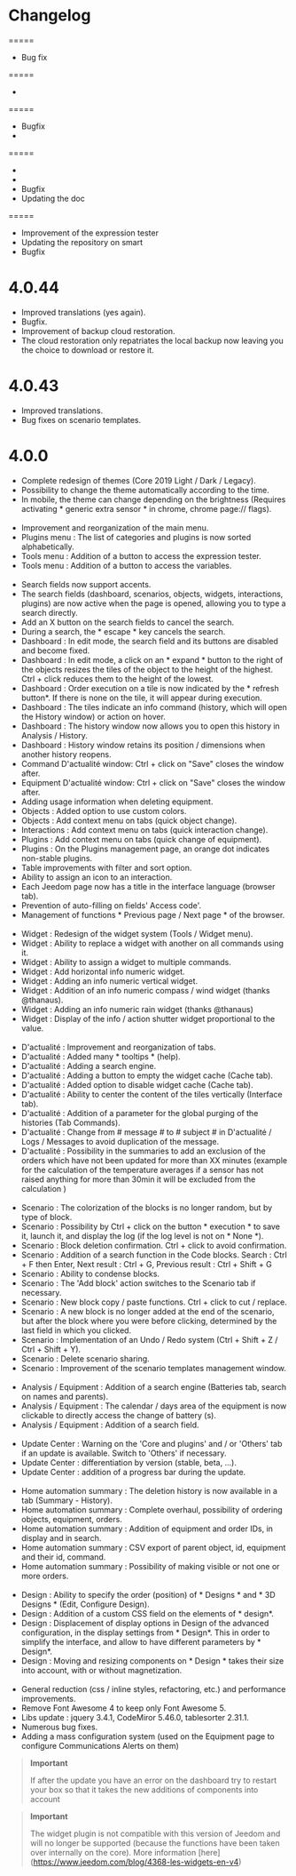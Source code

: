Changelog
=========


=====

- Bug fix


=====

- 


=====

- Bugfix
- 


=====

- 
- 
- Bugfix
- Updating the doc


=====

- Improvement of the expression tester
- Updating the repository on smart
- Bugfix

4.0.44
=====

- Improved translations (yes again).
- Bugfix.
- Improvement of backup cloud restoration.
- The cloud restoration only repatriates the local backup now leaving you the choice to download or restore it.

4.0.43
=====

- Improved translations.
- Bug fixes on scenario templates.

4.0.0
=====
- Complete redesign of themes (Core 2019 Light / Dark / Legacy).
- Possibility to change the theme automatically according to the time.
- In mobile, the theme can change depending on the brightness (Requires activating * generic extra sensor * in chrome, chrome page:// flags). <br/><br/>
- Improvement and reorganization of the main menu.
- Plugins menu : The list of categories and plugins is now sorted alphabetically.
- Tools menu : Addition of a button to access the expression tester.
- Tools menu : Addition of a button to access the variables. <br/><br/>
- Search fields now support accents.
- The search fields (dashboard, scenarios, objects, widgets, interactions, plugins) are now active when the page is opened, allowing you to type a search directly.
- Add an X button on the search fields to cancel the search.
- During a search, the * escape * key cancels the search.
- Dashboard : In edit mode, the search field and its buttons are disabled and become fixed.
- Dashboard : In edit mode, a click on an * expand * button to the right of the objects resizes the tiles of the object to the height of the highest. Ctrl + click reduces them to the height of the lowest.
- Dashboard : Order execution on a tile is now indicated by the * refresh button*. If there is none on the tile, it will appear during execution.
- Dashboard : The tiles indicate an info command (history, which will open the History window) or action on hover.
- Dashboard : The history window now allows you to open this history in Analysis / History.
- Dashboard : History window retains its position / dimensions when another history reopens.
- Command D'actualité window: Ctrl + click on &quot;Save&quot; closes the window after.
- Equipment D'actualité window: Ctrl + click on &quot;Save&quot; closes the window after.
- Adding usage information when deleting equipment.
- Objects : Added option to use custom colors.
- Objects : Add context menu on tabs (quick object change).
- Interactions : Add context menu on tabs (quick interaction change).
- Plugins : Add context menu on tabs (quick change of equipment).
- Plugins : On the Plugins management page, an orange dot indicates non-stable plugins.
- Table improvements with filter and sort option.
- Ability to assign an icon to an interaction.
- Each Jeedom page now has a title in the interface language (browser tab).
- Prevention of auto-filling on fields&#39; Access code'.
- Management of functions * Previous page / Next page * of the browser. <br/><br/>
- Widget : Redesign of the widget system (Tools / Widget menu).
- Widget : Ability to replace a widget with another on all commands using it.
- Widget : Ability to assign a widget to multiple commands.
- Widget : Add horizontal info numeric widget.
- Widget : Adding an info numeric vertical widget.
- Widget : Addition of an info numeric compass / wind widget (thanks @thanaus).
- Widget : Adding an info numeric rain widget (thanks @thanaus)
- Widget : Display of the info / action shutter widget proportional to the value. <br/><br/>
- D'actualité : Improvement and reorganization of tabs.
- D'actualité : Added many * tooltips * (help).
- D'actualité : Adding a search engine.
- D'actualité : Adding a button to empty the widget cache (Cache tab).
- D'actualité : Added option to disable widget cache (Cache tab).
- D'actualité : Ability to center the content of the tiles vertically (Interface tab).
- D'actualité : Addition of a parameter for the global purging of the histories (Tab Commands).
- D'actualité : Change from # message # to # subject # in D'actualité / Logs / Messages to avoid duplication of the message.
- D'actualité : Possibility in the summaries to add an exclusion of the orders which have not been updated for more than XX minutes (example for the calculation of the temperature averages if a sensor has not raised anything for more than 30min it will be excluded from the calculation ) <br/><br/>
- Scenario : The colorization of the blocks is no longer random, but by type of block.
- Scenario : Possibility by Ctrl + click on the button * execution * to save it, launch it, and display the log (if the log level is not on * None *).
- Scenario : Block deletion confirmation. Ctrl + click to avoid confirmation.
- Scenario : Addition of a search function in the Code blocks. Search : Ctrl + F then Enter, Next result : Ctrl + G, Previous result : Ctrl + Shift + G
- Scenario : Ability to condense blocks.
- Scenario : The &#39;Add block&#39; action switches to the Scenario tab if necessary.
- Scenario : New block copy / paste functions. Ctrl + click to cut / replace.
- Scenario : A new block is no longer added at the end of the scenario, but after the block where you were before clicking, determined by the last field in which you clicked.
- Scenario : Implementation of an Undo / Redo system (Ctrl + Shift + Z / Ctrl + Shift + Y).
- Scenario : Delete scenario sharing.
- Scenario : Improvement of the scenario templates management window. <br/><br/>
- Analysis / Equipment : Addition of a search engine (Batteries tab, search on names and parents).
- Analysis / Equipment : The calendar / days area of the equipment is now clickable to directly access the change of battery (s).
- Analysis / Equipment : Addition of a search field. <br/><br/>
- Update Center : Warning on the &#39;Core and plugins&#39; and / or &#39;Others&#39; tab if an update is available. Switch to &#39;Others&#39; if necessary.
- Update Center : differentiation by version (stable, beta, ...).
- Update Center : addition of a progress bar during the update. <br/><br/>
- Home automation summary : The deletion history is now available in a tab (Summary - History).
- Home automation summary : Complete overhaul, possibility of ordering objects, equipment, orders.
- Home automation summary : Addition of equipment and order IDs, in display and in search.
- Home automation summary : CSV export of parent object, id, equipment and their id, command.
- Home automation summary : Possibility of making visible or not one or more orders. <br/><br/>
- Design : Ability to specify the order (position) of * Designs * and * 3D Designs * (Edit, Configure Design).
- Design : Addition of a custom CSS field on the elements of * design*.
- Design : Displacement of display options in Design of the advanced configuration, in the display settings from * Design*. This in order to simplify the interface, and allow to have different parameters by * Design*.
- Design : Moving and resizing components on * Design * takes their size into account, with or without magnetization. <br/><br/>
- General reduction (css / inline styles, refactoring, etc.) and performance improvements.
- Remove Font Awesome 4 to keep only Font Awesome 5.
- Libs update : jquery 3.4.1, CodeMiror 5.46.0, tablesorter 2.31.1.
- Numerous bug fixes.
- Adding a mass configuration system (used on the Equipment page to configure Communications Alerts on them)

>**Important**
>
>If after the update you have an error on the dashboard try to restart your box so that it takes the new additions of components into account

>**Important**
>
>The widget plugin is not compatible with this version of Jeedom and will no longer be supported (because the functions have been taken over internally on the core). More information [here] (https://www.jeedom.com/blog/4368-les-widgets-en-v4)
